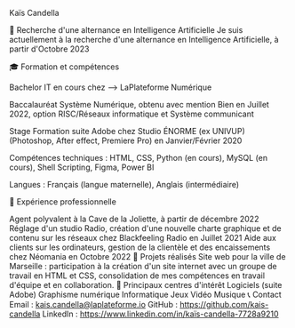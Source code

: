 Kaïs Candella

💼 Recherche d'une alternance en Intelligence Artificielle
Je suis actuellement à la recherche d'une alternance en Intelligence Artificielle, à partir d'Octobre 2023

🎓 Formation et compétences

Bachelor IT en cours chez --> LaPlateforme Numérique

Baccalauréat Système Numérique, obtenu avec mention Bien en Juillet 2022, option RISC/Réseaux informatique et Système communicant

Stage Formation suite Adobe chez Studio ÉNORME (ex UNIVUP) (Photoshop, After effect, Premiere Pro) en Janvier/Février 2020

Compétences techniques : HTML, CSS, Python (en cours), MySQL (en cours), Shell Scripting, Figma, Power BI

Langues : Français (langue maternelle), Anglais (intermédiaire)

💼 Expérience professionnelle

Agent polyvalent à la Cave de la Joliette, à partir de décembre 2022
Réglage d'un studio Radio, création d'une nouvelle charte graphique et de contenu sur les réseaux chez Blackfeeling Radio en Juillet 2021
Aide aux clients sur les ordinateurs, gestion de la clientèle et des encaissements chez Néomania en Octobre 2022
🚀 Projets réalisés
Site web pour la ville de Marseille : participation à la création d'un site internet avec un groupe de travail en HTML et CSS, consolidation de mes compétences en travail d'équipe et en collaboration.
🎯 Principaux centres d'intérêt
Logiciels (suite Adobe)
Graphisme numérique
Informatique
Jeux Vidéo
Musique
📞 Contact
Email : kais.candella@laplateforme.io
GitHub : https://github.com/kais-candella
LinkedIn : https://www.linkedin.com/in/kaïs-candella-7728a9210
